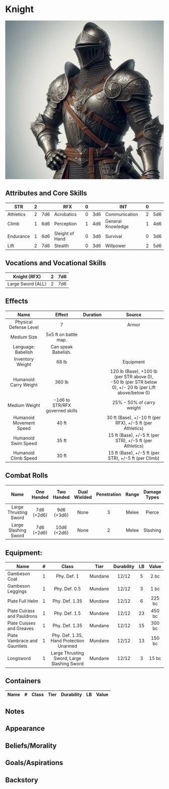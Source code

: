 # Knight

![Art](Knight.jpg)

## Attributes and Core Skills

| STR       | 2 |    | RFX             | 0 |    | INT               | 0 |    |
| --------- | :-: | :-: | --------------- | :-: | :-: | ----------------- | :-: | :-: |
| Athletics | 2 | 7d6 | Acrobatics      | 0 | 3d6 | Communication     | 2 | 5d6 |
| Climb     | 1 | 6d6 | Perception      | 1 | 4d6 | General Knowledge | 1 | 4d6 |
| Endurance | 1 | 6d6 | Sleight of Hand | 0 | 3d6 | Survival          | 0 | 3d6 |
| Lift      | 2 | 7d6 | Stealth         | 0 | 3d6 | Willpower         | 2 | 5d6 |

## Vocations and Vocational Skills

| Knight {RFX}       | 2 | 7d6 |
| ------------------ | :-: | :-: |
| Large Sword {ALL} | 2 | 7d6 |

## Effects

|          Name          |             Effect             | Duration |                                                    Source                                                    |
| :---------------------: | :-----------------------------: | :------: | :----------------------------------------------------------------------------------------------------------: |
| Physical Defense Level |                7                |          |                                                    Armor                                                    |
|       Medium Size       |      5x5 ft on battle map.      |          |                                                                                                              |
|   Language: Babelish   |       Can speak Babelish.       |          |                                                                                                              |
|    Inventory Weight    |              68 lb              |          |                                                  Equipment                                                  |
|  Humanoid Carry Weight  |             360 lb             |          | 120 lb (Base), +100 lb (per STR above 0),<br />-50 lb (per STR below 0), +/- 20 lb (per Lift above/below 0) |
|      Medium Weight      | -1d6 to STR/RFX governed skills |          |                                          25% - 50% of carry weight                                          |
| Humanoid Movement Speed |              40 ft              |          |                          30 ft (Base), +/-10 ft (per RFX), +/-5 ft (per Athletics)                          |
|   Humanoid Swim Speed   |              35 ft              |          |                           15 ft (Base), +/-5 ft (per STR), +/-5 ft (per Athletics)                           |
|  Humanoid Climb Speed  |              30 ft              |          |                             15 ft (Base), +/-5 ft (per STR), +/-5 ft (per Climb)                             |

## Combat Rolls

|         Name         | One<br />Handed | Two<br />Handed | Dual<br />Wielded | Penetration | Range | Damage<br />Types | Engageable<br />Opponents | Area Of<br />Effect | Resource<br />Class |
| :-------------------: | :-------------: | :--------------: | :---------------: | :---------: | :---: | :---------------: | :-----------------------: | :-----------------: | :-----------------: |
| Large Thrusting Sword | 7d6<br />(+2d6) | 9d6<br />(+3d6) |       None       |      3      | Melee |      Pierce      |           Rapid           |        None        |        None        |
| Large Slashing Sword | 7d6<br />(+2d6) | 10d6<br />(+2d6) |       None       |      2      | Melee |     Slashing     |           Rapid           |        None        |        None        |

## Equipment:

| Name                         | # |                    Class                    |  Tier  | Durability | LB | Value |
| ---------------------------- | :-: | :-----------------------------------------: | :-----: | :--------: | :-: | :----: |
| Gambeson Coat                | 1 |                 Phy. Def. 1                 | Mundane |   12/12   | 5 |  2 bc  |
| Gambeson Leggings            | 1 |                Phy. Def. 0.5                | Mundane |   12/12   | 3 |  1 bc  |
| Plate Full Helm              | 1 |               Phy. Def. 1.35               | Mundane |   12/12   | 6 | 225 bc |
| Plate Cuirass and Pauldrons  | 1 |                Phy. Def. 1.5                | Mundane |   12/12   | 23 | 450 bc |
| Plate Cuisses and Greaves    | 1 |               Phy. Def. 1.35               | Mundane |   12/12   | 15 | 300 bc |
| Plate Vambrace and Gauntlets | 1 |   Phy. Def. 1.35, Hand Protection Unarmed   | Mundane |   12/12   | 13 | 150 bc |
| Longsword                    | 1 | Large Thrusting Sword, Large Slashing Sword | Mundane |   12/12   | 3 | 15 bc |

## Containers

| Name | # | Class | Tier | Durability | LB | Value |
| ---- | :-: | :---: | :--: | :--------: | :-: | :---: |

## Notes

## Appearance

## Beliefs/Morality

## Goals/Aspirations

## Backstory
